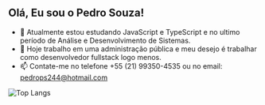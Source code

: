  ##  Olá, Eu sou o Pedro Souza!
- 🌱 Atualmente estou estudando JavaScript e TypeScript e no ultimo período de Análise e Desenvolvimento de Sistemas.
- 🔭 Hoje trabalho em uma administração pública e meu desejo é trabalhar como desenvolvedor fullstack logo menos.
- 📫 Contate-me no telefone +55 (21) 99350-4535 ou no email: pedrops244@hotmail.com

![Top Langs](https://github-readme-stats.vercel.app/api/top-langs/?username=pedrops244&hide_progress=true)
